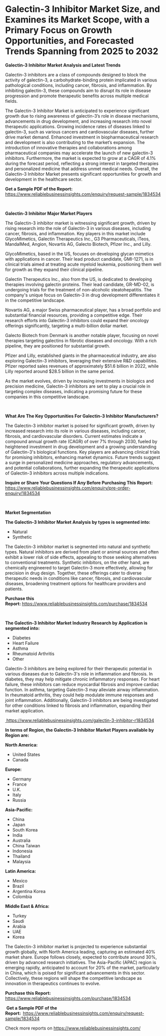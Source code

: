 <p><h1>Galectin-3 Inhibitor Market Size, and Examines its Market Scope, with a Primary Focus on Growth Opportunities, and Forecasted Trends Spanning from 2025 to 2032</h1></p><p><strong>Galectin-3 Inhibitor Market Analysis and Latest Trends</strong></p>
<p><p>Galectin-3 inhibitors are a class of compounds designed to block the activity of galectin-3, a carbohydrate-binding protein implicated in various pathological conditions, including cancer, fibrosis, and inflammation. By inhibiting galectin-3, these compounds aim to disrupt its role in disease progression and promote therapeutic benefits across multiple medical fields.</p><p>The Galectin-3 Inhibitor Market is anticipated to experience significant growth due to rising awareness of galectin-3’s role in disease mechanisms, advancements in drug development, and increasing research into novel therapeutic applications. Growing incidence rates of diseases linked to galectin-3, such as various cancers and cardiovascular diseases, further drive market demand. Enhanced investment in biopharmaceutical research and development is also contributing to the market’s expansion. The introduction of innovative therapies and collaborations among pharmaceutical companies may accelerate the launch of new galectin-3 inhibitors. Furthermore, the market is expected to grow at a CAGR of 4.1% during the forecast period, reflecting a strong interest in targeted therapies and personalized medicine that address unmet medical needs. Overall, the Galectin-3 Inhibitor Market presents significant opportunities for growth and development in the healthcare sector.</p></p>
<p><strong>Get a Sample PDF of the Report:&nbsp;</strong> <a href="https://www.reliablebusinessinsights.com/enquiry/request-sample/1834534?utm_campaign=2652&utm_medium=2&utm_source=Github&utm_content=ia&utm_term=03032025&utm_id=galectin-3-inhibitor">https://www.reliablebusinessinsights.com/enquiry/request-sample/1834534</a></p>
<p>&nbsp;</p>
<p><strong>Galectin-3 Inhibitor Major Market Players</strong></p>
<p><p>The Galectin-3 inhibitor market is witnessing significant growth, driven by rising research into the role of Galectin-3 in various diseases, including cancer, fibrosis, and inflammation. Key players in this market include GlycoMimetics, Galectin Therapeutics Inc., G3 Pharmaceuticals, iTeos, MandalMed, Angion, Novartis AG, Galecto Biotech, Pfizer Inc., and Lilly.</p><p>GlycoMimetics, based in the US, focuses on developing glycan mimetics with applications in cancer. Their lead product candidate, GMI-1271, is in clinical trials aimed at treating acute myeloid leukemia, positioning them well for growth as they expand their clinical pipeline.</p><p>Galectin Therapeutics Inc., also from the US, is dedicated to developing therapies involving galectin proteins. Their lead candidate, GR-MD-02, is undergoing trials for the treatment of non-alcoholic steatohepatitis. The company's unique focus on Galectin-3 in drug development differentiates it in the competitive landscape.</p><p>Novartis AG, a major Swiss pharmaceutical player, has a broad portfolio and substantial financial resources, providing a competitive edge. Their research efforts into Galectin-3 inhibitors could expand their oncology offerings significantly, targeting a multi-billion dollar market.</p><p>Galecto Biotech from Denmark is another notable player, focusing on novel therapies targeting galectins in fibrotic diseases and oncology. With a rich pipeline, they are positioned for substantial growth.</p><p>Pfizer and Lilly, established giants in the pharmaceutical industry, are also exploring Galectin-3 inhibitors, leveraging their extensive R&D capabilities. Pfizer reported sales revenues of approximately $51.6 billion in 2022, while Lilly reported around $28.5 billion in the same period.</p><p>As the market evolves, driven by increasing investments in biologics and precision medicine, Galectin-3 inhibitors are set to play a crucial role in targeting complex diseases, indicating a promising future for these companies in this competitive landscape.</p></p>
<p>&nbsp;</p>
<p><strong>What Are The Key Opportunities For Galectin-3 Inhibitor Manufacturers?</strong></p>
<p><p>The Galectin-3 inhibitor market is poised for significant growth, driven by increased research into its role in various diseases, including cancer, fibrosis, and cardiovascular disorders. Current estimates indicate a compound annual growth rate (CAGR) of over 7% through 2030, fueled by heightened investment in drug development and a growing understanding of Galectin-3's biological functions. Key players are advancing clinical trials for promising inhibitors, enhancing market dynamics. Future trends suggest a surge in personalized medicine approaches, regulatory advancements, and potential collaborations, further expanding the therapeutic applications of Galectin-3 inhibitors across multiple indications.</p></p>
<p><strong>Inquire or Share Your Questions If Any Before Purchasing This Report:</strong> <a href="https://www.reliablebusinessinsights.com/enquiry/pre-order-enquiry/1834534?utm_campaign=2652&utm_medium=2&utm_source=Github&utm_content=ia&utm_term=03032025&utm_id=galectin-3-inhibitor">https://www.reliablebusinessinsights.com/enquiry/pre-order-enquiry/1834534</a></p>
<p>&nbsp;</p>
<p><strong>Market Segmentation</strong></p>
<p><strong>The Galectin-3 Inhibitor Market Analysis by types is segmented into:</strong></p>
<p><ul><li>Natural</li><li>Synthetic</li></ul></p>
<p><p>The Galectin-3 inhibitor market is segmented into natural and synthetic types. Natural inhibitors are derived from plant or animal sources and often exhibit a lower risk of side effects, appealing to those seeking alternatives to conventional treatments. Synthetic inhibitors, on the other hand, are chemically engineered to target Galectin-3 more effectively, allowing for precision in drug design. Together, these offerings cater to diverse therapeutic needs in conditions like cancer, fibrosis, and cardiovascular diseases, broadening treatment options for healthcare providers and patients.</p></p>
<p><strong>Purchase this Report:&nbsp;</strong><a href="https://www.reliablebusinessinsights.com/purchase/1834534?utm_campaign=2652&utm_medium=2&utm_source=Github&utm_content=ia&utm_term=03032025&utm_id=galectin-3-inhibitor">https://www.reliablebusinessinsights.com/purchase/1834534</a></p>
<p>&nbsp;</p>
<p><strong>The Galectin-3 Inhibitor Market Industry Research by Application is segmented into:</strong></p>
<p><ul><li>Diabetes</li><li>Heart Failure</li><li>Asthma</li><li>Rheumatoid Arthritis</li><li>Other</li></ul></p>
<p><p>Galectin-3 inhibitors are being explored for their therapeutic potential in various diseases due to Galectin-3's role in inflammation and fibrosis. In diabetes, they may help mitigate chronic inflammatory responses. For heart failure, these inhibitors can reduce myocardial fibrosis and improve cardiac function. In asthma, targeting Galectin-3 may alleviate airway inflammation. In rheumatoid arthritis, they could help modulate immune responses and joint inflammation. Additionally, Galectin-3 inhibitors are being investigated for other conditions linked to fibrosis and inflammation, expanding their market application.</p></p>
<p><a href="https://www.reliablebusinessinsights.com/galectin-3-inhibitor-r1834534?utm_campaign=2652&utm_medium=2&utm_source=Github&utm_content=ia&utm_term=03032025&utm_id=galectin-3-inhibitor">&nbsp;https://www.reliablebusinessinsights.com/galectin-3-inhibitor-r1834534</a></p>
<p><strong>In terms of Region, the Galectin-3 Inhibitor Market Players available by Region are:</strong></p>
<p>
    <p> <strong> North America: </strong>
        <ul>
            <li>United States</li>
            <li>Canada</li>
        </ul>
        </p> 
    <p> <strong> Europe: </strong>
        <ul>
            <li>Germany</li>
            <li>France</li>
            <li>U.K.</li>
            <li>Italy</li>
            <li>Russia</li>
        </ul>
        </p> 
    <p> <strong> Asia-Pacific: </strong>
        <ul>
            <li>China</li>
            <li>Japan</li>
            <li>South Korea</li>
            <li>India</li>
            <li>Australia</li>
            <li>China Taiwan</li>
            <li>Indonesia</li>
            <li>Thailand</li>
            <li>Malaysia</li>
        </ul>
        </p> 
    <p> <strong> Latin America: </strong>
        <ul>
            <li>Mexico</li>
            <li>Brazil</li>
            <li>Argentina Korea</li>
            <li>Colombia</li>
        </ul>
        </p> 
    <p> <strong> Middle East & Africa: </strong>
        <ul>
            <li>Turkey</li>
            <li>Saudi</li>
            <li>Arabia</li>
            <li>UAE</li>
            <li>Korea</li>
        </ul>
    </p>
    </p>
<p><p>The Galectin-3 inhibitor market is projected to experience substantial growth globally, with North America leading, capturing an estimated 40% market share. Europe follows closely, expected to contribute around 30%, driven by advanced research initiatives. The Asia-Pacific (APAC) region is emerging rapidly, anticipated to account for 20% of the market, particularly in China, which is poised for significant advancements in this sector. Collectively, these regions will shape the competitive landscape as innovation in therapeutics continues to evolve.</p></p>
<p><strong>Purchase this Report: </strong><a href="https://www.reliablebusinessinsights.com/purchase/1834534?utm_campaign=2652&utm_medium=2&utm_source=Github&utm_content=ia&utm_term=03032025&utm_id=galectin-3-inhibitor">https://www.reliablebusinessinsights.com/purchase/1834534</a></p>
<p>&nbsp;<strong>Get a Sample PDF of the Report:&nbsp;&nbsp;</strong><a href="https://www.reliablebusinessinsights.com/enquiry/request-sample/1834534?utm_campaign=2652&utm_medium=2&utm_source=Github&utm_content=ia&utm_term=03032025&utm_id=galectin-3-inhibitor">https://www.reliablebusinessinsights.com/enquiry/request-sample/1834534</a></p>
<p><strong></strong></p>
<p>Check more reports on <a href="https://www.reliablebusinessinsights.com/?utm_campaign=2652&utm_medium=2&utm_source=Github&utm_content=ia&utm_term=03032025&utm_id=galectin-3-inhibitor">https://www.reliablebusinessinsights.com/</a></p>